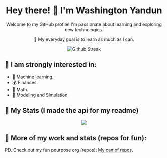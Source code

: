 <h1 align="center">Hey there! 👋 I'm Washington Yandun</h1>
<p align="center">Welcome to my GitHub profile! I'm passionate about learning and exploring new technologies.</p>
<p align="center">🌱 My everyday goal is to learn as much as I can.</p>

<p align="center">
  <img alt="Github Streak" src="http://github-readme-streak-stats.herokuapp.com?user=WashingtonYandun&theme=react&hide_border=true&date_format=M%20j%5B%2C%20Y%5D&stroke=5AA5E7&fire=5AA5E7&currStreakNum=5AA5E7&border=5AA5E7&sideNums=5AA5E7&sideLabels=5AA5E7&ring=5AA5E7&currStreakLabel=5AA5E7"/>
</p>

👀 I am strongly interested in:
---

- 🤖 Machine learning.
- 💰 Finances.
- 🧮 Math.
- 🎯 Modeling and Simulation.

🌱 My Stats (I made the api for my readme) 
---

<p align="center">
    <a href="https://github-stats-wy.vercel.app/langs/washingtonyandun/bar">
      <img src="https://github-stats-wy.vercel.app/langs/washingtonyandun/bar"/>
    </a>
</p>

👀 More of my work and stats (repos for fun):
---

PD. Check out my fun pourpose org (repos): [My can of repos](https://github.com/WMYM-Experimental).
